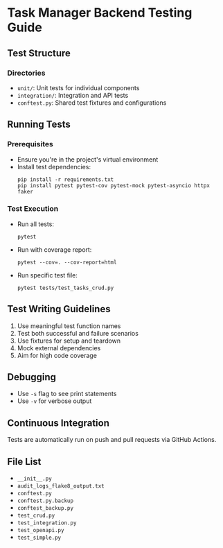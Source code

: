 # Task Manager Backend Testing Guide

## Test Structure

### Directories
- `unit/`: Unit tests for individual components
- `integration/`: Integration and API tests
- `conftest.py`: Shared test fixtures and configurations

## Running Tests

### Prerequisites
- Ensure you're in the project's virtual environment
- Install test dependencies:
  ```
  pip install -r requirements.txt
  pip install pytest pytest-cov pytest-mock pytest-asyncio httpx faker
  ```

### Test Execution
- Run all tests:
  ```
  pytest
  ```
- Run with coverage report:
  ```
  pytest --cov=. --cov-report=html
  ```
- Run specific test file:
  ```
  pytest tests/test_tasks_crud.py
  ```

## Test Writing Guidelines
1. Use meaningful test function names
2. Test both successful and failure scenarios
3. Use fixtures for setup and teardown
4. Mock external dependencies
5. Aim for high code coverage

## Debugging
- Use `-s` flag to see print statements
- Use `-v` for verbose output

## Continuous Integration
Tests are automatically run on push and pull requests via GitHub Actions.

<!-- File List Start -->
## File List

- `__init__.py`
- `audit_logs_flake8_output.txt`
- `conftest.py`
- `conftest.py.backup`
- `conftest_backup.py`
- `test_crud.py`
- `test_integration.py`
- `test_openapi.py`
- `test_simple.py`

<!-- File List End -->
